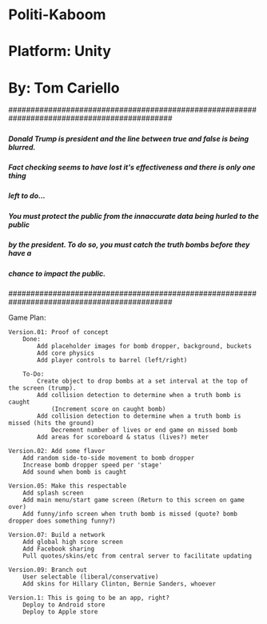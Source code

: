 # Politi-Kaboom
# Platform: Unity
# By: Tom Cariello

#############################################################################################
#####																					#####
##### Donald Trump is president and the line between true and false is being blurred. 	#####
##### Fact checking seems to have lost it's effectiveness and there is only one thing 	#####
##### left to do...																		#####
#####																					#####
##### You must protect the public from the innaccurate data being hurled to the public 	#####
##### by the president. To do so, you must catch the truth bombs before they have a 	#####
##### chance to impact the public.														#####
#####																					#####
#############################################################################################


Game Plan:

	Version.01: Proof of concept
		Done:
			Add placeholder images for bomb dropper, background, buckets
			Add core physics
			Add player controls to barrel (left/right)

		To-Do:
			Create object to drop bombs at a set interval at the top of the screen (trump).
			Add collision detection to determine when a truth bomb is caught
				(Increment score on caught bomb)
			Add collision detection to determine when a truth bomb is missed (hits the ground)
				Decrement number of lives or end game on missed bomb
			Add areas for scoreboard & status (lives?) meter 

	Version.02: Add some flavor
		Add random side-to-side movement to bomb dropper
		Increase bomb dropper speed per 'stage'
		Add sound when bomb is caught

	Version.05: Make this respectable
		Add splash screen
		Add main menu/start game screen (Return to this screen on game over)
		Add funny/info screen when truth bomb is missed (quote? bomb dropper does something funny?)

	Version.07: Build a network
		Add global high score screen
		Add Facebook sharing
		Pull quotes/skins/etc from central server to facilitate updating
	
	Version.09: Branch out
		User selectable (liberal/conservative)
		Add skins for Hillary Clinton, Bernie Sanders, whoever

	Version.1: This is going to be an app, right?
		Deploy to Android store
		Deploy to Apple store


